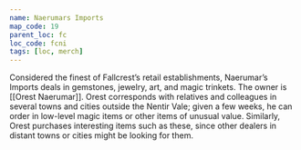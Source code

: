 ```yaml
---
name: Naerumars Imports
map_code: 19
parent_loc: fc
loc_code: fcni
tags: [loc, merch]
---
```

Considered the finest of Fallcrest’s retail establishments, Naerumar’s Imports deals in gemstones, jewelry, art, and magic trinkets. The owner is [[Orest Naerumar]]. Orest corresponds with relatives and colleagues in several towns and cities outside the Nentir Vale; given a few weeks, he can order in low-level magic items or other items of unusual value. Similarly, Orest purchases interesting items such as these, since other dealers in distant towns or cities might be looking for them.